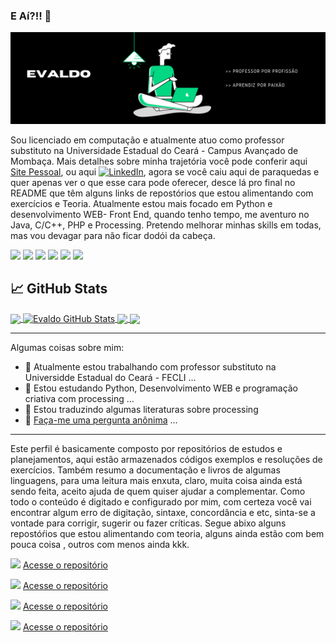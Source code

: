 ### E Aí?!! 👋


<!--**Evaldo-comp/Evaldo-comp** is a ✨ _special_ ✨ repository because its `README.md` (this file) appears on your GitHub profile.-->
[![Header](https://github.com/Evaldo-comp/Evaldo-comp/blob/main/src/readme_header.png "Header")](https://evaldo-comp.github.io/V1/.)

<!-- Actual text -->
Sou licenciado em computação e atualmente atuo como professor substituto na Universidade Estadual do Ceará - Campus Avançado de Mombaça. Mais detalhes sobre minha trajetória você pode conferir aqui [Site Pessoal](https://evaldo-comp.github.io/V1/.), ou aqui  [![LinkedIn][2.2]][2], agora se você caiu aqui de paraquedas e quer apenas ver o que esse cara pode oferecer, desce lá pro final no README que têm alguns links de repostórios que estou alimentando com exercícios e Teoria. Atualmente estou mais focado em Python e desenvolvimento WEB- Front End, quando tenho tempo, me aventuro no Java, C/C++, PHP e Processing. Pretendo melhorar minhas skills em todas, mas vou devagar para não ficar dodói da cabeça.

<!-- Icons -->
![](https://img.shields.io/badge/OS-Xubuntu-informational?style=flat&logo=Lubuntu&logoColor=white&color=2bbc8a)
![](https://img.shields.io/badge/Editor-VSCode-informational?style=flat&logo=visual-studio-code&logoColor=white&color=2bbc8a)
![](https://img.shields.io/badge/Code-Python-informational?style=flat&logo=python&logoColor=white&color=2bbc8a)
![](https://img.shields.io/badge/Code-JavaScript-informational?style=flat&logo=javascript&logoColor=white&color=2bbc8a)
![](https://img.shields.io/badge/Code-HTML-informational?style=flat&logo=HTML5&logoColor=white&color=2bbc8a)
![](https://img.shields.io/badge/Code-CSS-informational?style=flat&logo=CSS3&logoColor=white&color=2bbc8a)

<!-- git status -->
## &#x1f4c8; GitHub Stats

<a href="https://github.com/Evaldo-comp">
  <img align="center" src="https://github-readme-stats.vercel.app/api/top-langs/?username=Evaldo-comp&hide=java,html&title_color=ffffff&text_color=c9cacc&icon_color=2bbc8a&bg_color=1d1f21" />
</a>
<a href="https://github.com/Evaldo-comp">
  <img align="center" src="https://github-readme-stats.vercel.app/api?username=Evaldo-comp&show_icons=true&line_height=27&count_private=true&title_color=ffffff&text_color=c9cacc&icon_color=2bbc8a&bg_color=1d1f21" alt="Evaldo GitHub Stats" />
</a>

<a href="https://github.com/Evaldo-comp/Python-Mombaca">
  <img align="center" src="https://github-readme-stats.vercel.app/api/pin/?username=Evaldo-comp&repo=Python-Mombaca&title_color=ffffff&text_color=c9cacc&icon_color=2bbc8a&bg_color=1d1f21" />
</a>


<a href="https://github.com/Evaldo-comp/Processing">
  <img align="center" src="https://github-readme-stats.vercel.app/api/pin/?username=Evaldo-comp&repo=Processing&title_color=ffffff&text_color=c9cacc&icon_color=2bbc8a&bg_color=1d1f21" />
</a>  

[1.2]: http://i.imgur.com/wWzX9uB.png (twitter icon without padding)
[2.2]: https://raw.githubusercontent.com/MartinHeinz/MartinHeinz/master/linkedin-3-16.png (LinkedIn icon without padding)

<!-- Links to your social media accounts -->

[1]: https://twitter.com/Evalld0
[2]: https://www.linkedin.com/in/francisco-evaldo-874606129/


---

Algumas coisas sobre mim:

- 🔭 Atualmente estou trabalhando com professor substituto na Universidde Estadual do Ceará  - FECLI ...
- 🌱 Estou estudando Python, Desenvolvimento WEB e programação criativa com processing ...
- 👯 Estou traduzindo algumas literaturas sobre processing
- 💬 [Faça-me uma pergunta anônima](https://curiouscat.qa/Evalld0) ...

---

Este  perfil é basicamente composto por repositórios de estudos e planejamentos, aqui estão armazenados códigos exemplos e resoluções de exercícios. Também resumo a documentação e livros de algumas linguagens, para uma leitura mais enxuta, claro, muita coisa ainda está sendo feita, aceito ajuda de quem quiser ajudar a complementar. Como todo o conteúdo é digitado e configurado por mim, com certeza você vai encontrar algum erro de digitação, sintaxe, concordância e etc, sinta-se a vontade para corrigir, sugerir ou fazer críticas.
 Segue abixo alguns repostóŕios que estou alimentando com teoria, alguns ainda estão com bem pouca coisa , outros com menos ainda kkk. 
 
 ![](https://img.shields.io/badge/WEB-informational?style=flat&logo=HTML5&logoColor=white&color=2bbc8a)   [Acesse o repositório](https://github.com/Evaldo-comp/Web)
 
 ![](https://img.shields.io/badge/Python-informational?style=flat&logo=python&logoColor=white&color=2bbc8a)   [Acesse o repositório](https://github.com/Evaldo-comp/Python_Teoria-e-Pratica)
 
 ![](https://img.shields.io/badge/Processing-informational?style=flat&logo=processing&logoColor=white&color=2bbc8a)   [Acesse o repositório](https://github.com/Evaldo-comp/Processing)
 
 ![](https://img.shields.io/badge/C-informational?style=flat&logo=C&logoColor=white&color=2bbc8a)   [Acesse o repositório](https://github.com/Evaldo-comp/C_Cpp-Teoria-e-Pratica)

<!-- Resources -->
<!-- Icons: https://simpleicons.org/ -->
<!-- GitHub Stats: https://github.com/anuraghazra/github-readme-stats -->
<!-- Emojis: https://emojipedia.org/emoji/ -->
<!-- HTML Emojis: https://www.fileformat.info/index.htm -->
<!-- Shields: https://shields.io/ -->
<!-- Awesome GitHub Profile README: https://github.com/abhisheknaiidu/awesome-github-profile-readme -->
